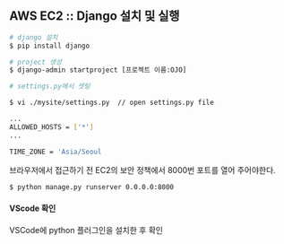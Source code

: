 ## AWS EC2 :: Django 설치 및 실행



```sh
# django 설치
$ pip install django
```



```sh
# project 생성
$ django-admin startproject [프로젝트 이름:OJO]
```



```sh
# settings.py에서 셋팅

$ vi ./mysite/settings.py  // open settings.py file 

...
ALLOWED_HOSTS = ['*']
...

TIME_ZONE = 'Asia/Seoul
```



브라우저에서 접근하기 전 EC2의 보안 정책에서 8000번 포트를 열어 주어야한다.

```sh
$ python manage.py runserver 0.0.0.0:8000
```



#### VScode 확인

VSCode에 python 플러그인을 설치한 후 확인

